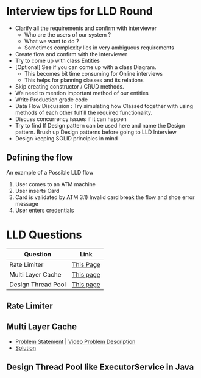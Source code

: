 # Interview tips for LLD Round

- Clarify all the requirements and confirm with interviewer
    - Who are the users of our system ?
    - What we want to do ?
    - Sometimes complexity lies in very ambiguous requirements
- Create flow and confirm with the interviewer
- Try to come up with class Entities
- [Optional] See if you can come up with a class Diagram.
    - This becomes bit time consuming for Online interviews
    - This helps for planning classes and its relations
- Skip creating constructor / CRUD methods.
- We need to mention important method of our entities
- Write Production grade code
- Data Flow Discussion : Try simulating how Classed together with using methods of each other fulfill the required functionality.
- Discuss concurrency issues if it can happen
- Try to find If Design pattern can be used here and name the Design pattern. Brush up Design patterns before going to LLD Interview
- Design keeping SOLID principles in mind

## Defining the flow

An example of a Possible LLD flow

1. User comes to an ATM machine
2. User inserts Card
3. Card is validated by ATM
    3.1) Invalid card break the flow and shoe error message
4. User enters credentials

# LLD Questions

| Question | Link  | 
|---|---|
| Rate Limiter  | [This Page](#rate-limiter)  |
| Multi Layer Cache  | [This page](#multi-layer-cache)  |
| Design Thread Pool | [This page](#design-thread-pool-like-executorservice-in-java)  |


## Rate Limiter


## Multi Layer Cache

- [Problem Statement](https://github.com/anomaly2104/multi-level-cache-low-level-system-design/blob/main/problem-statement.md) | [Video Problem Description](https://www.youtube.com/watch?v=WUhtVmHr0EM&list=PL564gOx0bCLp8Mqv3nlE8QP8UaX0hKkEA&index=1&t=31s)
- [Solution]()



## Design Thread Pool like ExecutorService in Java


